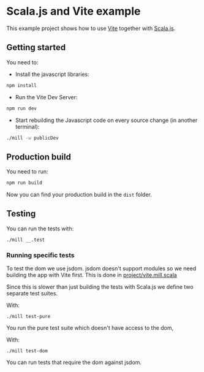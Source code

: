 # Scala.js and Vite example

This example project shows how to use [Vite](https://vitejs.dev) together
with [Scala.js](https://scala-js.org).

## Getting started

You need to:

- Install the javascript libraries:

```bash
npm install
```

- Run the Vite Dev Server:

```bash
npm run dev
```

- Start rebuilding the Javascript code on every source change  (in another terminal):

```bash
./mill -w publicDev
```

## Production build

You need to run:

```bash
npm run build
```

Now you can find your production build in the `dist` folder.

## Testing

You can run the tests with:

```
./mill __.test
```

### Running specific tests

To test the dom we use jsdom. jsdom doesn't support modules so we need
building the app with Vite first. This is done in [project/vite.mill.scala](./project/vite.mill.scala)

Since this is slower than just building the tests with Scala.js we define two
separate test suites.

With:

```
./mill test-pure
```

You run the pure test suite which doesn't have access to the dom,

With:

```
./mill test-dom
```

You can run tests that require the dom against jsdom.
